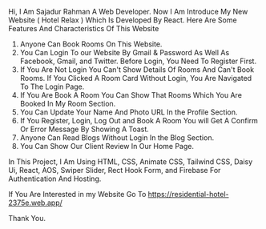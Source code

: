 Hi,
I Am Sajadur Rahman A Web Developer.
Now I Am Introduce My New Website ( Hotel Relax ) Which Is Developed By React.
Here Are Some Features And Characteristics Of This Website
1. Anyone Can Book Rooms On This Website.
2. You Can Login To our Website By Gmail & Password As Well As Facebook, Gmail, and Twitter. Before Login, You Need To Register First.
3. If You Are Not Login You Can't Show Details Of Rooms And Can't Book Rooms. If You Clicked A Room Card Without Login, You Are Navigated To The Login Page.
4. If You Are Book A Room You Can Show That Rooms Which You Are Booked In My Room Section.
5. You Can Update Your Name And Photo URL In the Profile Section.
6. If You Register, Login, Log Out and Book A Room You will Get A Confirm Or Error Message By Showing A Toast.
7. Anyone Can Read Blogs Without Login In the Blog Section.
8. You Can Show Our Client Review In Our Home Page.

In This Project, I Am Using HTML, CSS, Animate CSS,  Tailwind CSS, Daisy Ui, React, AOS, Swiper Slider, Rect Hook Form, and Firebase For Authentication And Hosting.

If You Are Interested in my Website Go To https://residential-hotel-2375e.web.app/

Thank You.
 